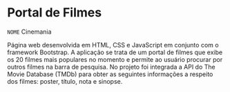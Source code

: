 # Portal de Filmes

`NOME` Cinemania

Página web desenvolvida em HTML, CSS e JavaScript em conjunto com o framework Bootstrap. A aplicação se trata de um portal de filmes que exibe os 20 filmes mais populares no momento e permite ao usuário procurar por outros filmes na barra de pesquisa. No projeto foi integrada a API do The Movie Database (TMDb) para obter as seguintes informações a respeito dos filmes: poster, título, nota e sinopse.
